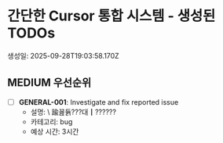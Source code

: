 # 간단한 Cursor 통합 시스템 - 생성된 TODOs

생성일: 2025-09-28T19:03:58.170Z

## MEDIUM 우선순위

- [ ] **GENERAL-001**: Investigate and fix reported issue
  - 설명: \ 踰꾪듉???대┃??????
  - 카테고리: bug
  - 예상 시간: 3시간

